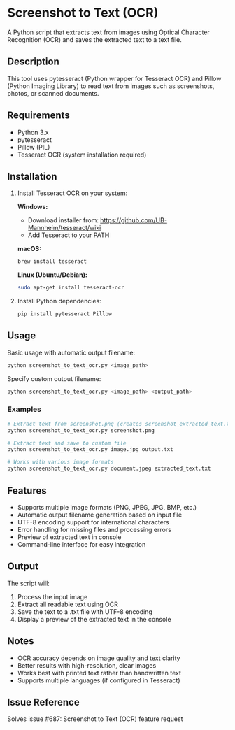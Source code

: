 # Screenshot to Text (OCR)

A Python script that extracts text from images using Optical Character Recognition (OCR) and saves the extracted text to a text file.

## Description

This tool uses pytesseract (Python wrapper for Tesseract OCR) and Pillow (Python Imaging Library) to read text from images such as screenshots, photos, or scanned documents.

## Requirements

- Python 3.x
- pytesseract
- Pillow (PIL)
- Tesseract OCR (system installation required)

## Installation

1. Install Tesseract OCR on your system:

   **Windows:**
   - Download installer from: https://github.com/UB-Mannheim/tesseract/wiki
   - Add Tesseract to your PATH

   **macOS:**
   ```bash
   brew install tesseract
   ```

   **Linux (Ubuntu/Debian):**
   ```bash
   sudo apt-get install tesseract-ocr
   ```

2. Install Python dependencies:
   ```bash
   pip install pytesseract Pillow
   ```

## Usage

Basic usage with automatic output filename:
```bash
python screenshot_to_text_ocr.py <image_path>
```

Specify custom output filename:
```bash
python screenshot_to_text_ocr.py <image_path> <output_path>
```

### Examples

```bash
# Extract text from screenshot.png (creates screenshot_extracted_text.txt)
python screenshot_to_text_ocr.py screenshot.png

# Extract text and save to custom file
python screenshot_to_text_ocr.py image.jpg output.txt

# Works with various image formats
python screenshot_to_text_ocr.py document.jpeg extracted_text.txt
```

## Features

- Supports multiple image formats (PNG, JPEG, JPG, BMP, etc.)
- Automatic output filename generation based on input file
- UTF-8 encoding support for international characters
- Error handling for missing files and processing errors
- Preview of extracted text in console
- Command-line interface for easy integration

## Output

The script will:
1. Process the input image
2. Extract all readable text using OCR
3. Save the text to a .txt file with UTF-8 encoding
4. Display a preview of the extracted text in the console

## Notes

- OCR accuracy depends on image quality and text clarity
- Better results with high-resolution, clear images
- Works best with printed text rather than handwritten text
- Supports multiple languages (if configured in Tesseract)

## Issue Reference

Solves issue #687: Screenshot to Text (OCR) feature request
